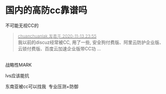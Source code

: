# 国内的高防cc靠谱吗


不可能无视CC的

<div class="quote"><blockquote><font size="2"><a href="https://www.hostloc.com/forum.php?mod=redirect&amp;goto=findpost&amp;pid=9451263&amp;ptid=766429" target="_blank"><font color="#999999">chuanchuanlak 发表于 2020-11-13 23:55</font></a></font><br />
我以前的discuz经常被CC, 用了一些, 安全狗付费版、阿里云防护企业版、云锁付费版、百度云加速企业版带CC功 ...</blockquote></div><br />
战略性MARK<img id="aimg_ILZyd" onclick="zoom(this, this.src, 0, 0, 0)" class="zoom" src="https://cdn.jsdelivr.net/gh/hishis/forum-master/public/images/patch.gif" onmouseover="img_onmouseoverfunc(this)" onload="thumbImg(this)" border="0" alt="" />

lvs应该能抗

东南亚被cc可以找我&nbsp;&nbsp;专业压测+防御
